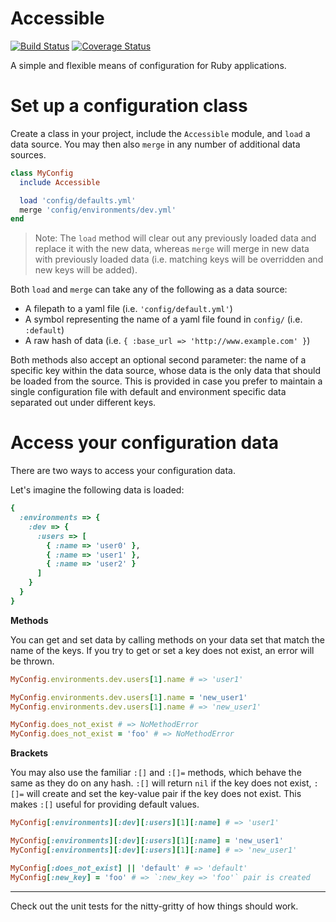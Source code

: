 # Accessible
[![Build Status](https://travis-ci.org/saclark/accessible.svg)](https://travis-ci.org/saclark/accessible) [![Coverage Status](https://coveralls.io/repos/saclark/accessible/badge.svg)](https://coveralls.io/r/saclark/accessible)

A simple and flexible means of configuration for Ruby applications.

# Set up a configuration class
Create a class in your project, include the `Accessible` module, and `load` a data source. You may then also `merge` in any number of additional data sources.
```ruby
class MyConfig
  include Accessible

  load 'config/defaults.yml'
  merge 'config/environments/dev.yml'
end
```

> Note: The `load` method will clear out any previously loaded data and replace it with the new data, whereas `merge` will merge in new data with previously loaded data (i.e. matching keys will be overridden and new keys will be added).

Both `load` and `merge` can take any of the following as a data source:
- A filepath to a yaml file (i.e. `'config/default.yml'`)
- A symbol representing the name of a yaml file found in `config/` (i.e. `:default`)
- A raw hash of data (i.e. `{ :base_url => 'http://www.example.com' }`)

Both methods also accept an optional second parameter: the name of a specific key within the data source, whose data is the only data that should be loaded from the source. This is provided in case you prefer to maintain a single configuration file with default and environment specific data separated out under different keys.

# Access your configuration data
There are two ways to access your configuration data.

Let's imagine the following data is loaded:
```ruby
{
  :environments => {
    :dev => {
      :users => [
        { :name => 'user0' },
        { :name => 'user1' },
        { :name => 'user2' }
      ]
    }
  }
}
```

__Methods__

You can get and set data by calling methods on your data set that match the name of the keys. If you try to get or set a key does not exist, an error will be thrown.
```ruby
MyConfig.environments.dev.users[1].name # => 'user1'

MyConfig.environments.dev.users[1].name = 'new_user1'
MyConfig.environments.dev.users[1].name # => 'new_user1'

MyConfig.does_not_exist # => NoMethodError
MyConfig.does_not_exist = 'foo' # => NoMethodError
```

__Brackets__

You may also use the familiar `:[]` and `:[]=` methods, which behave the same as they do on any hash. `:[]` will return `nil` if the key does not exist, `:[]=` will create and set the key-value pair if the key does not exist. This makes `:[]` useful for providing default values.
```ruby
MyConfig[:environments][:dev][:users][1][:name] # => 'user1'

MyConfig[:environments][:dev][:users][1][:name] = 'new_user1'
MyConfig[:environments][:dev][:users][1][:name] # => 'new_user1'

MyConfig[:does_not_exist] || 'default' # => 'default'
MyConfig[:new_key] = 'foo' # => `:new_key => 'foo'` pair is created
```

---

Check out the unit tests for the nitty-gritty of how things should work.
